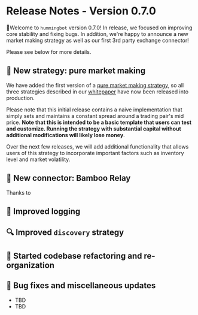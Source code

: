 # Release Notes - Version 0.7.0

🚀Welcome to `hummingbot` version 0.7.0! In release, we focused on improving core stability and fixing bugs. In addition, we're happy to announce a new market making strategy as well as our first 3rd party exchange connector! 

Please see below for more details.

## 🤖 New strategy: pure market making

We have added the first version of a [pure market making strategy](/strategies/pure-market-making/), so all three strategies described in our [whitepaper](/whitepaper/) have now been released into production.

Please note that this initial release contains a naive implementation that simply sets and maintains a constant spread around a trading pair's mid price. **Note that this is intended to be a basic template that users can test and customize. Running the strategy with substantial capital without additional modifications will likely lose money**.

Over the next few releases, we will add additional functionality that allows users of this strategy to incorporate important factors such as inventory level and market volatility.

## 🔗 New connector: Bamboo Relay

Thanks to 


## 📜 Improved logging

## 🔍 Improved `discovery` strategy

## 📂 Started codebase refactoring and re-organization

## 🐞 Bug fixes and miscellaneous updates

* TBD
* TBD
